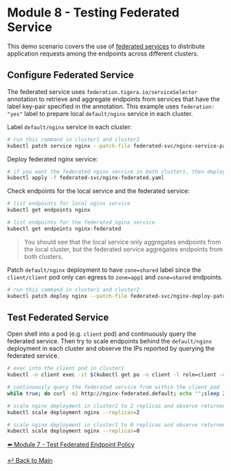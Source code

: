 # Module 8 - Testing Federated Service

This demo scenario covers the use of [federated services](https://docs.tigera.io/calico-enterprise/latest/multicluster/federation/services-controller) to distribute application requests among the endpoints across different clusters.

## Configure Federated Service

The federated service uses `federation.tigera.io/serviceSelector` annotation to retrieve and aggregate endpoints from services that have the label key-pair specified in the annotation. This example uses `federation: "yes"` label to prepare local `default/nginx` service in each cluster.

Label `default/nginx` service in each cluster:

```bash
# run this command in cluster1 and cluster2
kubectl patch service nginx --patch-file federated-svc/nginx-service-patch.yaml
```

Deploy federated nginx service:

```bash
# if you want the federated nginx service in both clusters, then deploy it to both clusters
kubectl apply -f federated-svc/nginx-federated.yaml
```

Check endpoints for the local service and the federated service:

```bash
# list endpoints for local nginx service
kubectl get endpoints nginx

# list endpoints for the federated nginx service
kubectl get endpoints nginx-federated
```

>You should see that the local service only aggregates endpoints from the local cluster, but the federated service aggregates endpoints from both clusters.

Patch `default/nginx` deployment to have `zone=shared` label since the `client/client` pod only can egress to `zone=app1` and `zone=shared` endpoints.

```bash
# run this command in cluster1 and cluster2
kubectl patch deploy nginx --patch-file federated-svc/nginx-deploy-patch.yaml
```

## Test Federated Service

Open shell into a pod (e.g. `client` pod) and continuously query the federated service. Then try to scale endpoints behind the `default/nginx` deployment in each cluster and observe the IPs reported by querying the federated service.

```bash
# exec into the client pod in cluster1
kubectl -n client exec -it $(kubectl get po -n client -l role=client -ojsonpath='{.items[0].metadata.name}')  -- /bin/bash

# continuously query the federated service from within the client pod
while true; do curl -m2 http://nginx-federated.default; echo "";sleep 2; done

# scale nginx deployment in cluster2 to 2 replicas and observe returned IPs
kubectl scale deployment nginx --replicas=2

# scale nginx deployment in cluster1 to 0 replicas and observe returned IPs
kubectl scale deployment nginx --replicas=0
```

[:arrow_left: Module 7 - Test Federated Endpoint Policy](module-7-test-fed-endpoints.md)  

[:leftwards_arrow_with_hook: Back to Main](../README.md)
